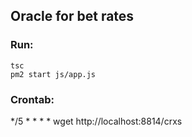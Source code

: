 ## Oracle for bet rates

### Run:

```
tsc
pm2 start js/app.js
```

### Crontab:
*/5 * * * * wget http://localhost:8814/crxs